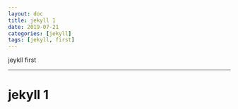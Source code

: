 ```yaml
---
layout: doc
title: jekyll 1
date: 2019-07-21
categories: [jekyll]
tags: [jekyll, first]
---
```


jeykll first

---

# jekyll 1